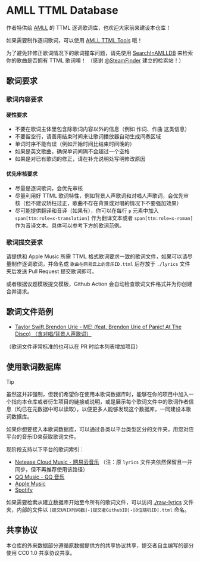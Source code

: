 # AMLL TTML Database

作者特供给 [AMLL](https://github.com/Steve-xmh/applemusic-like-lyrics) 的 TTML 逐词歌词库，也欢迎大家前来建设本仓库！

如果需要制作逐词歌词，可以使用 [AMLL TTML Tools](https://github.com/Steve-xmh/amll-ttml-tool) 哦！

为了避免非修正歌词情况下的歌词撞车问题，请先使用 [SearchInAMLLDB](https://steamfinder.github.io/search-in-amlldb/) 来检索你的歌曲是否拥有 TTML 歌词噢！
（感谢 [@SteamFinder](https://github.com/SteamFinder) 建立的检索站！）

## 歌词要求

### 歌词内容要求

#### 硬性要求

- 不要在歌词主体里包含除歌词内容以外的信息（例如 作词、作曲 这类信息）
- 不要留空行，请善用结束时间来让歌词播放器自动生成间奏区域
- 单词时序不能有误（例如开始时间比结束时间晚的）
- 如果是英文歌曲，确保单词间隔不会超过一个空格
- 如果是对已有歌词的修正，请在补充说明处写明修改原因

#### 优先审核要求

- 尽量是逐词歌词，会优先审核
- 尽量利用好 TTML 歌词特性，例如背景人声歌词和对唱人声歌词，会优先审核（但不建议矫枉过正，歌曲不存在背景或对唱的情况下不要强加效果）
- 尽可能提供翻译和音译（如果有），你可以在每行 `p` 元素中加入 `span[ttm:role=x-translation]` 作为翻译文本或者 `span[ttm:role=x-roman]` 作为音译文本。具体可以参考下方的歌词范例。

### 歌词提交要求

请提供和 Apple Music 所需 TTML 格式歌词要求一致的歌词文件，如果可以请尽量制作逐词歌词，并命名成 `歌曲在网易云上的音乐ID.ttml` 后存放于 `./lyrics` 文件夹后发送 Pull Request 提交歌词即可。

或者根据议题模板提交模板，Github Action 会自动检查歌词文件格式并为你创建合并请求。

## 歌词文件范例

- [Taylor Swift,Brendon Urie - ME! (feat. Brendon Urie of Panic! At The Disco) （含对唱/背景人声歌词）](./lyrics/1361348080.ttml)

（歌词文件非常标准的也可以在 PR 时给本列表增加项目）

## 使用歌词数据库

> [!TIP]
> 虽然这并非强制，但我们希望你在使用本歌词数据库时，能够在你的项目中加入一个指向本仓库或者衍生项目的链接或说明，或是展示每个歌词文件中的歌词作者信息（均已在元数据中可以读取），以便更多人能够发现这个数据库，一同建设本歌词数据库。

如果你想要接入本歌词数据库，可以通过各类以平台类型区分的文件夹，用您对应平台的音乐ID来获取歌词文件。

现阶段支持以下平台的歌词索引：

- [Netease Cloud Music - 网易云音乐](./ncm-lyrics) （注：原 `lyrics` 文件夹依然保留且一并同步，但不再推荐使用该路径）
- [QQ Music - QQ 音乐](./qq-lyrics)
- [Apple Music](./apple-lyrics)
- [Spotify](./spotify-lyrics)

如果需要检索从建立数据库开始至今所有的歌词文件，可以访问 [./raw-lyrics](./raw-lyrics) 文件夹，内部的文件以 `[提交UNIX时间戳]-[提交者GithubID]-[8位随机ID].ttml` 命名。

## 共享协议

本仓库的外来数据部分遵循原数据提供方的共享协议共享，提交者自主编写的部分使用 CC0 1.0 共享协议共享。
